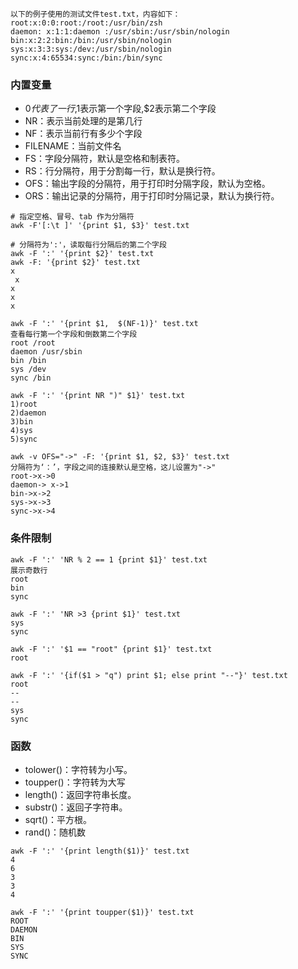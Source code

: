 
```
以下的例子使用的测试文件test.txt，内容如下：
root:x:0:0:root:/root:/usr/bin/zsh
daemon: x:1:1:daemon :/usr/sbin:/usr/sbin/nologin
bin:x:2:2:bin:/bin:/usr/sbin/nologin
sys:x:3:3:sys:/dev:/usr/sbin/nologin
sync:x:4:65534:sync:/bin:/bin/sync
```

### 内置变量
- $0代表了一行,$1表示第一个字段,$2表示第二个字段
- NR：表示当前处理的是第几行
- NF：表示当前行有多少个字段
- FILENAME：当前文件名
- FS：字段分隔符，默认是空格和制表符。
- RS：行分隔符，用于分割每一行，默认是换行符。
- OFS：输出字段的分隔符，用于打印时分隔字段，默认为空格。
- ORS：输出记录的分隔符，用于打印时分隔记录，默认为换行符。

```
# 指定空格、冒号、tab 作为分隔符
awk -F'[:\t ]' '{print $1, $3}' test.txt
```

```
# 分隔符为':'，读取每行分隔后的第二个字段
awk -F ':' '{print $2}' test.txt
awk -F: '{print $2}' test.txt
x
 x
x
x
x
```
```
awk -F ':' '{print $1,  $(NF-1)}' test.txt
查看每行第一个字段和倒数第二个字段
root /root
daemon /usr/sbin
bin /bin
sys /dev
sync /bin
```
```
awk -F ':' '{print NR ")" $1}' test.txt
1)root
2)daemon
3)bin
4)sys
5)sync
```
```
awk -v OFS="->" -F: '{print $1, $2, $3}' test.txt
分隔符为‘：’，字段之间的连接默认是空格，这儿设置为"->"
root->x->0
daemon-> x->1
bin->x->2
sys->x->3
sync->x->4
```


### 条件限制
```
awk -F ':' 'NR % 2 == 1 {print $1}' test.txt
展示奇数行
root
bin
sync
```
```
awk -F ':' 'NR >3 {print $1}' test.txt
sys
sync
```
```
awk -F ':' '$1 == "root" {print $1}' test.txt
root
```
```
awk -F ':' '{if($1 > "q") print $1; else print "--"}' test.txt
root
--
--
sys
sync
```

### 函数
- tolower()：字符转为小写。
- toupper()：字符转为大写
- length()：返回字符串长度。
- substr()：返回子字符串。
- sqrt()：平方根。
- rand()：随机数
```
awk -F ':' '{print length($1)}' test.txt
4
6
3
3
4
```
```
awk -F ':' '{print toupper($1)}' test.txt
ROOT
DAEMON
BIN
SYS
SYNC
```

